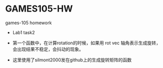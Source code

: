 # GAMES105-HW

games-105 homework

- Lab1 task2

- 第一个函数中，在计算rotation的时候，如果用 rot vec 轴角表示生成旋转，会出现结果不稳定，会抖动的现象。

- 这里使用了silmont2000发在github上的生成旋转矩阵的函数
